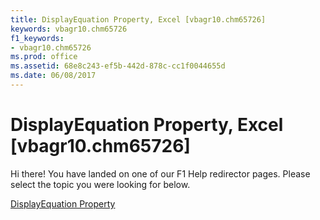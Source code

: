 ```yaml
---
title: DisplayEquation Property, Excel [vbagr10.chm65726]
keywords: vbagr10.chm65726
f1_keywords:
- vbagr10.chm65726
ms.prod: office
ms.assetid: 68e8c243-ef5b-442d-878c-cc1f0044655d
ms.date: 06/08/2017
---
```



# DisplayEquation Property, Excel [vbagr10.chm65726]

Hi there! You have landed on one of our F1 Help redirector pages. Please select the topic you were looking for below.

[DisplayEquation Property](http://msdn.microsoft.com/library/f3638bfd-d25d-96b4-5c20-2acf8703658d%28Office.15%29.aspx)

